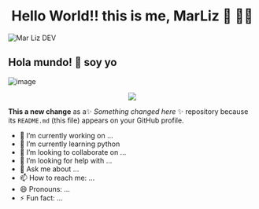<h1 align='center'>
  Hello World!! this is me, MarLiz 👋 👨‍💻
</h1>

![Mar Liz DEV](https://github.com/user-attachments/assets/91e187bc-fa48-4098-a4c7-a5a9a86e898b)


## Hola mundo! 👋 soy yo

![image](https://img.shields.io/badge/Flutter-02569B?style=for-the-badge&logo=flutter&logoColor=white)

<p align='center'>
  <img src="https://img.shields.io/badge/Flutter-02569B?style=for-the-badge&logo=flutter&logoColor=white" />
</p>

**This a new change** as a✨ _Something changed here_ ✨ repository because its `README.md` (this file) appears on your GitHub profile.

- 🔭 I’m currently working on ...
- 🌱 I’m currently learning python 
- 👯 I’m looking to collaborate on ...
- 🤔 I’m looking for help with ...
- 💬 Ask me about ...
- 📫 How to reach me: ...
- 😄 Pronouns: ...
- ⚡ Fun fact: ...
